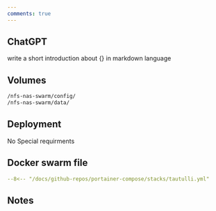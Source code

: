 ```yaml
---
comments: true
---
```


## ChatGPT
write a short introduction about {} in markdown language

## Volumes

```bash
/nfs-nas-swarm/config/
/nfs-nas-swarm/data/
```

## Deployment
No Special requirments

## Docker swarm file
``` yaml linenums="1" 
--8<-- "/docs/github-repos/portainer-compose/stacks/tautulli.yml"
```

## Notes

